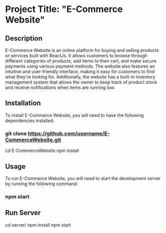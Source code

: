 # Project Title: "E-Commerce Website"

## Description
E-Commerce Website is an online platform for buying and selling products or services built with ReactJs. It allows customers to browse through different categories of products, add items to their cart, and make secure payments using various payment methods. The website also features an intuitive and user-friendly interface, making it easy for customers to find what they're looking for. Additionally, the website has a built-in inventory management system that allows the owner to keep track of product stock and receive notifications when items are running low.

## Installation
To install E-Commerce Website, you will need to have the following dependencies installed:

### git clone https://github.com/username/E-CommerceWebsite.git
cd E-CommerceWebsite
npm install

## Usage
To run E-Commerce Website, you will need to start the development server by running the following command:

### npm start


## Run Server
cd server/
npm install
npm start